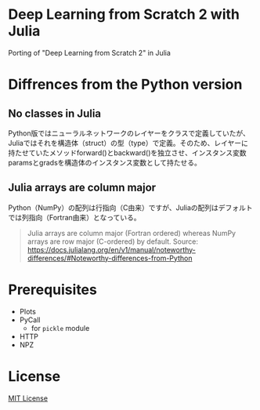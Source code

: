 # Deep Learning from Scratch 2 with Julia
Porting of "Deep Learning from Scratch 2" in Julia

# Diffrences from the Python version
## No classes in Julia
Python版ではニューラルネットワークのレイヤーをクラスで定義していたが、Juliaではそれを構造体（struct）の型（type）で定義。そのため、レイヤーに持たせていたメソッドforward()とbackward()を独立させ、インスタンス変数paramsとgradsを構造体のインスタンス変数として持たせる。

## Julia arrays are column major
Python（NumPy）の配列は行指向（C由来）ですが、Juliaの配列はデフォルトでは列指向（Fortran由来）となっている。  
> Julia arrays are column major (Fortran ordered) whereas NumPy arrays are row major (C-ordered) by default.
Source: https://docs.julialang.org/en/v1/manual/noteworthy-differences/#Noteworthy-differences-from-Python

# Prerequisites
- Plots
- PyCall
  - for `pickle` module
- HTTP
- NPZ

# License
[MIT License](./LICENSE)
